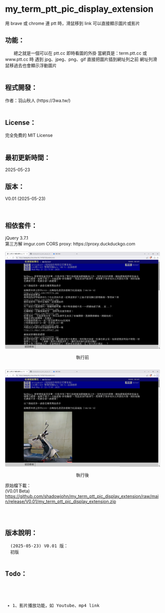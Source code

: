 # my_term_ptt_pic_display_extension
用 brave 或 chrome 連 ptt 時，滑鼠移到 link 可以直接顯示圖片或影片

<h2>功能：</h2>
　　總之就是一個可以在 ptt.cc 即時看圖的外掛
當網頁是：term.ptt.cc 或 www.ptt.cc 時
遇到 jpg、jpeg、png、gif 直接把圖片插到網址列之前
網址列滑鼠移過去也會顯示浮動圖片

<br>
<br>
<h2>程式開發：</h2>
	作者：羽山秋人 (https://3wa.tw/)
<br>
<br>
<h2>License：</h2>
	完全免費的 MIT License
<br>
<br>
<h2>最初更新時間：</h2>
	2025-05-23
<br>
<h2>版本：</h2>
    V0.01 (2025-05-23)<br>
<br><br>
<h2>相依套件：</h2>
	jQuery 3.7.1<br>
	第三方解  imgur.com CORS proxy: https://proxy.duckduckgo.com <br>
<br>
<img src="screenshot/s1.png">
<p align="center">執行前</p>
<br>
<img src="screenshot/s3.png">
<p align="center">執行後</p>

原始檔下載：<br>
(V0.01 Beta) https://github.com/shadowjohn/my_term_ptt_pic_display_extension/raw/main/release/V0.01/my_term_ptt_pic_display_extension.zip <br>


<br>
<br>
<h2>版本說明：</h2>
<pre>
  (2025-05-23) V0.01 版：
  初版

<h2>Todo：</h2>
<ul>
  <li>1、影片播放功能，如 Youtube、mp4 link</li>
